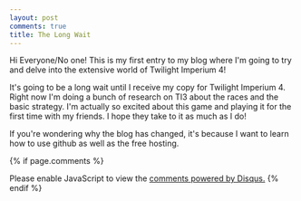```yaml
---
layout: post
comments: true
title: The Long Wait
---
```


Hi Everyone/No one! This is my first entry to my blog where I'm going to try and delve into the extensive world of Twilight Imperium 4! 

It's going to be a long wait until I receive my copy for Twilight Imperium 4. Right now I'm doing a bunch of research on TI3 about the races and the basic strategy. I'm actually so excited about this game and playing it for the first time with my friends. I hope they take to it as much as I do!

If you're wondering why the blog has changed, it's because I want to learn how to use github as well as the free hosting.

{% if page.comments %}
<div id="disqus_thread"></div>
<script>

/**
*  RECOMMENDED CONFIGURATION VARIABLES: EDIT AND UNCOMMENT THE SECTION BELOW TO INSERT DYNAMIC VALUES FROM YOUR PLATFORM OR CMS.
*  LEARN WHY DEFINING THESE VARIABLES IS IMPORTANT: https://disqus.com/admin/universalcode/#configuration-variables*/
/*
var disqus_config = function () {
this.page.url = PAGE_URL;  // Replace PAGE_URL with your page's canonical URL variable
this.page.identifier = PAGE_IDENTIFIER; // Replace PAGE_IDENTIFIER with your page's unique identifier variable
};
*/
(function() { // DON'T EDIT BELOW THIS LINE
var d = document, s = d.createElement('script');
s.src = 'https://mikeymischief-github-io.disqus.com/embed.js';
s.setAttribute('data-timestamp', +new Date());
(d.head || d.body).appendChild(s);
})();
</script>
<noscript>Please enable JavaScript to view the <a href="https://disqus.com/?ref_noscript">comments powered by Disqus.</a></noscript>
<script id="dsq-count-scr" src="//mikeymischief-github-io.disqus.com/count.js" async></script>                            
{% endif %}
